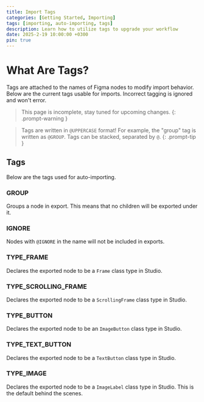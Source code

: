 ```yaml
---
title: Import Tags
categories: [Getting Started, Importing]
tags: [importing, auto-importing, tags]
description: Learn how to utilize tags to upgrade your workflow
date: 2025-2-19 10:00:00 +0300
pin: true
---
```


# What Are Tags?
Tags are attached to the names of Figma nodes to modify import behavior. Below are the current tags usable for imports. Incorrect tagging is ignored and won't error.

<!-- markdownlint-capture -->
<!-- markdownlint-disable -->
> This page is incomplete, stay tuned for upcoming changes.
{: .prompt-warning }
<!-- markdownlint-restore -->

<!-- markdownlint-capture -->
<!-- markdownlint-disable -->
> Tags are written in `@UPPERCASE` format! For example, the "group" tag is written as `@GROUP`. Tags can be stacked, separated by `@`.
{: .prompt-tip }
<!-- markdownlint-restore -->

## Tags
Below are the tags used for auto-importing.

### GROUP
Groups a node in export. This means that no children will be exported under it.

### IGNORE
Nodes with `@IGNORE` in the name will not be included in exports.

### TYPE_FRAME
Declares the exported node to be a `Frame` class type in Studio.

### TYPE_SCROLLING_FRAME
Declares the exported node to be a `ScrollingFrame` class type in Studio.

### TYPE_BUTTON
Declares the exported node to be an `ImageButton` class type in Studio.

### TYPE_TEXT_BUTTON
Declares the exported node to be a `TextButton` class type in Studio.

### TYPE_IMAGE
Declares the exported node to be a `ImageLabel` class type in Studio. This is the default behind the scenes.